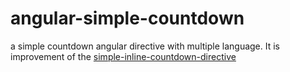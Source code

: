 # angular-simple-countdown
a simple countdown angular directive with multiple language. It is improvement of the [simple-inline-countdown-directive](https://github.com/globaljake/simple-inline-countdown-directive)
